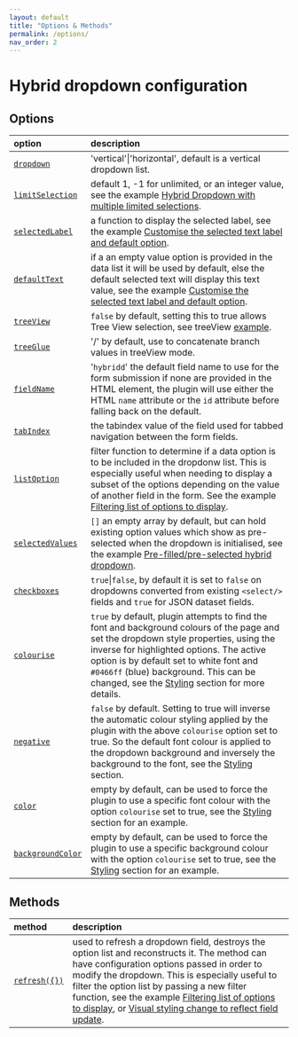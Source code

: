 ```yaml
---
layout: default
title: "Options & Methods"
permalink: /options/
nav_order: 2
---
```


# Hybrid dropdown configuration

## Options

| option           | description                                                  |
|:-----------------|:-------------------------------------------------------------|      
| [`dropdown`](#option-dropdown)       | 'vertical'&#124;'horizontal', default is a vertical dropdown list.|
| [`limitSelection`](#option-limitSelection) | default 1, -1 for unlimited, or an integer value, see the example [Hybrid Dropdown with multiple limited selections](/hybrid-dropdown/examples/#hybrid-dropdown-with-multiple-limited-selections).            |
| [`selectedLabel`](#option-selectedLabel)  | a function to display the selected label, see the example [Customise the selected text label and default option](/hybrid-dropdown/examples/#customise-the-selected-text-label-and-default-option).|
| [`defaultText`](#option-defaultText)    | if a an empty value option is provided in the data list it will be used by default, else the default selected text will display this text value, see the example [Customise the selected text label and default option](/hybrid-dropdown/examples/#customise-the-selected-text-label-and-default-option).|
| [`treeView`](#option-treeView)       | `false` by default, setting this to true allows Tree View selection, see treeView [example](/hybrid-dropdown/examples/#hybrid-dropdonw-with-treeview-selection).|
| [`treeGlue`](#option-treeGlue)       | '/' by default, use to concatenate branch values in treeView mode.|
| [`fieldName`](#option-fieldName)      | '`hybridd`' the default field name to use for the form submission if none are provided in the HTML element, the plugin will use either the HTML `name` attribute or the `id` attribute before falling back on the default.|
| [`tabIndex`](#option-tabIndex)       | the tabindex value of the field used for tabbed navigation between the form fields.|
| [`listOption`](#option-listOption)     | filter function to determine if a data option is to be included in the dropdonw list.  This is especially useful when needing to display a subset of the options depending on the value of another field in the form. See the example [Filtering list of options to display](/hybrid-dropdown/examples/#filtering-list-of-options-to-display).|
| [`selectedValues`](#option-selectedValues) | `[]` an empty array by default, but can hold existing option values which show as pre-selected when the dropdown is initialised, see the example [Pre-filled/pre-selected hybrid dropdown](/hybrid-dropdown/examples/#pre-filledpre-selected-hybrid-dropdown).|
| [`checkboxes`](#option-checkboxes)     | `true`&#124;`false`, by default it is set to `false` on dropdowns converted from existing `<select/>` fields and `true` for JSON dataset fields.|
| [`colourise`](#option-colourise)      | `true` by default, plugin attempts to find the font and background colours of the page and set the dropdown  style properties, using the inverse for highlighted options.  The active option is by default set to white font and `#0466ff` (blue) background.  This can be changed, see the [Styling](/hybrid-dropdown/styling/#setting-custom-colours-css-overrules) section for more details.|
| [`negative`](#option-negative)       | `false` by default.  Setting to true will inverse the automatic colour styling applied by the plugin with the above `colourise` option set to true.  So the default font colour is applied to the dropdown background and inversely the background to the font, see the [Styling](/hybrid-dropdown/styling/#setting-custom-colours-negative-effect) section.|
| [`color`](#option-color)          | empty by default, can be used to force the plugin to use a specific font colour with the option `colourise` set to true, see the [Styling](/hybrid-dropdown/styling/#setting-custom-colours-custom-colours) section for an example.|
| [`backgroundColor`](#option-backgroundColor)| empty by default, can be used to force the plugin to use a specific background colour with the option `colourise` set to true, see the [Styling](/hybrid-dropdown/styling/#setting-custom-colours-custom-colours) section for an example.|

## Methods

| method           | description                                                  |
|:-----------------|:-------------------------------------------------------------|      
| [`refresh({})`](#method-refresh)| used to refresh a dropdown field, destroys the option list and reconstructs it.  The method can have configuration options passed in order to modify the dropdown.  This is especially useful to filter the option list by passing a new filter function, see the example [Filtering list of options to display](/hybrid-dropdown/examples/#filtering-list-of-options-to-display), or [Visual styling change to reflect field update](/hybrid-dropdown/examples/#visual-styling-change-to-reflect-field-update).|
